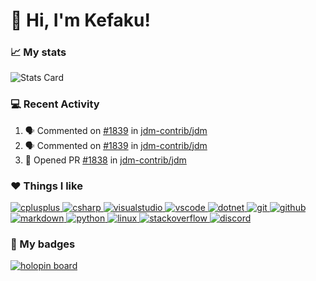 # 👋 Hi, I'm Kefaku!

### 📈 My stats

![Stats Card](https://github-readme-stats.vercel.app/api/?username=kefaku&show_icons=true&hide=contribs&show=reviews,prs_merged&rank_icon=percentile&theme=shadow_green)

### 💻 Recent Activity</summary>

<!--START_SECTION:activity-->
1. 🗣 Commented on [#1839](https://github.com/jdm-contrib/jdm/issues/1839#issuecomment-1767879712) in [jdm-contrib/jdm](https://github.com/jdm-contrib/jdm)
2. 🗣 Commented on [#1839](https://github.com/jdm-contrib/jdm/issues/1839#issuecomment-1767799663) in [jdm-contrib/jdm](https://github.com/jdm-contrib/jdm)
3. 💪 Opened PR [#1838](https://github.com/jdm-contrib/jdm/pull/1838) in [jdm-contrib/jdm](https://github.com/jdm-contrib/jdm)
<!--END_SECTION:activity-->

### ❤️ Things I like

<a href="https://en.wikipedia.org/wiki/C%2B%2B" target="_blank"> <img src="https://skillicons.dev/icons?i=cpp" alt="cplusplus"> </a> 
<a href="https://en.wikipedia.org/wiki/C_Sharp_(programming_language)" target="_blank"> <img src="https://skillicons.dev/icons?i=cs" alt="csharp"/> </a>
<a href="https://en.wikipedia.org/wiki/Visual_Studio" target="_blank"> <img src="https://skillicons.dev/icons?i=visualstudio" alt="visualstudio"/> </a>
<a href="https://en.wikipedia.org/wiki/Visual_Studio_Code" target="_blank"> <img src="https://skillicons.dev/icons?i=vscode" alt="vscode"/> </a>
<a href="https://en.wikipedia.org/wiki/.NET" target="_blank"> <img src="https://skillicons.dev/icons?i=dotnet" alt="dotnet"/> </a>
<a href="https://en.wikipedia.org/wiki/Git" target="_blank"> <img src="https://skillicons.dev/icons?i=git" alt="git"/> </a>
<a href="https://en.wikipedia.org/wiki/GitHub" target="_blank"> <img src="https://skillicons.dev/icons?i=github" alt="github"/> </a>
<a href="https://en.wikipedia.org/wiki/Markdown" target="_blank"> <img src="https://skillicons.dev/icons?i=md" alt="markdown"/> </a>
<a href="https://en.wikipedia.org/wiki/Python_(programming_language)" target="_blank"> <img src="https://skillicons.dev/icons?i=py" alt="python"/> </a>
<a href="https://en.wikipedia.org/wiki/Linux" target="_blank"> <img src="https://skillicons.dev/icons?i=linux" alt="linux"/> </a>
<a href="https://en.wikipedia.org/wiki/Stack_Overflow" target="_blank"> <img src="https://skillicons.dev/icons?i=stackoverflow" alt="stackoverflow"/> </a>
<a href="https://en.wikipedia.org/wiki/Discord" target="_blank"> <img src="https://skillicons.dev/icons?i=discord" alt="discord"/> </a>

### 🏅 My badges
[![holopin board](https://holopin.me/kefaku)](https://holopin.io/@kefaku)
